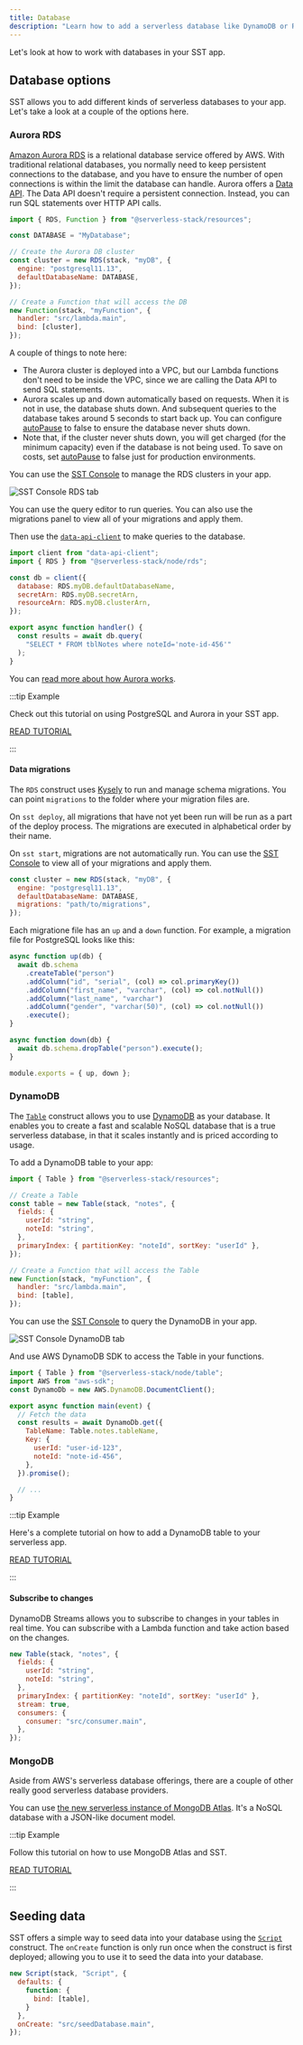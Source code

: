 ```yaml
---
title: Database
description: "Learn how to add a serverless database like DynamoDB or RDS to your SST app."
---
```


Let's look at how to work with databases in your SST app.

## Database options

SST allows you to add different kinds of serverless databases to your app. Let's take a look at a couple of the options here.

### Aurora RDS

[Amazon Aurora RDS](https://docs.aws.amazon.com/AmazonRDS/latest/AuroraUserGuide/CHAP_AuroraOverview.html) is a relational database service offered by AWS. With traditional relational databases, you normally need to keep persistent connections to the database, and you have to ensure the number of open connections is within the limit the database can handle. Aurora offers a [Data API](https://docs.aws.amazon.com/AmazonRDS/latest/AuroraUserGuide/data-api.html). The Data API doesn't require a persistent connection. Instead, you can run SQL statements over HTTP API calls.

```js
import { RDS, Function } from "@serverless-stack/resources";

const DATABASE = "MyDatabase";

// Create the Aurora DB cluster
const cluster = new RDS(stack, "myDB", {
  engine: "postgresql11.13",
  defaultDatabaseName: DATABASE,
});

// Create a Function that will access the DB
new Function(stack, "myFunction", {
  handler: "src/lambda.main",
  bind: [cluster],
});
```

A couple of things to note here:

- The Aurora cluster is deployed into a VPC, but our Lambda functions don't need to be inside the VPC, since we are calling the Data API to send SQL statements.
- Aurora scales up and down automatically based on requests. When it is not in use, the database shuts down. And subsequent queries to the database takes around 5 seconds to start back up. You can configure [autoPause](constructs/RDS.md#autopause) to false to ensure the database never shuts down.
- Note that, if the cluster never shuts down, you will get charged (for the minimum capacity) even if the database is not being used. To save on costs, set [autoPause](constructs/RDS.md#autopause) to false just for production environments.

You can use the [SST Console](console.md) to manage the RDS clusters in your app.

![SST Console RDS tab](/img/console/sst-console-rds-tab.png)

You can use the query editor to run queries. You can also use the migrations panel to view all of your migrations and apply them.

Then use the [`data-api-client`](https://www.npmjs.com/package/data-api-client) to make queries to the database.

```js title="src/lambda.js"
import client from "data-api-client";
import { RDS } from "@serverless-stack/node/rds";

const db = client({
  database: RDS.myDB.defaultDatabaseName,
  secretArn: RDS.myDB.secretArn,
  resourceArn: RDS.myDB.clusterArn,
});

export async function handler() {
  const results = await db.query(
    "SELECT * FROM tblNotes where noteId='note-id-456'"
  );
}
```

You can [read more about how Aurora works](https://docs.aws.amazon.com/AmazonRDS/latest/AuroraUserGuide/aurora-serverless.html).

:::tip Example

Check out this tutorial on using PostgreSQL and Aurora in your SST app.

[READ TUTORIAL](https://sst.dev/examples/how-to-use-postgresql-in-your-serverless-app.html)

:::

#### Data migrations

The `RDS` construct uses [Kysely](https://koskimas.github.io/kysely/) to run and manage schema migrations. You can point `migrations` to the folder where your migration files are.

On `sst deploy`, all migrations that have not yet been run will be run as a part of the deploy process. The migrations are executed in alphabetical order by their name.

On `sst start`, migrations are not automatically run. You can use the [SST Console](console.md) to view all of your migrations and apply them.

```js
const cluster = new RDS(stack, "myDB", {
  engine: "postgresql11.13",
  defaultDatabaseName: DATABASE,
  migrations: "path/to/migrations",
});
```

Each migratione file has an `up` and a `down` function. For example, a migration file for PostgreSQL looks like this:

```js
async function up(db) {
  await db.schema
    .createTable("person")
    .addColumn("id", "serial", (col) => col.primaryKey())
    .addColumn("first_name", "varchar", (col) => col.notNull())
    .addColumn("last_name", "varchar")
    .addColumn("gender", "varchar(50)", (col) => col.notNull())
    .execute();
}

async function down(db) {
  await db.schema.dropTable("person").execute();
}

module.exports = { up, down };
```

### DynamoDB

The [`Table`](constructs/Table.md) construct allows you to use [DynamoDB](https://docs.aws.amazon.com/amazondynamodb/latest/developerguide/Introduction.html) as your database. It enables you to create a fast and scalable NoSQL database that is a true serverless database, in that it scales instantly and is priced according to usage.

To add a DynamoDB table to your app:

```js
import { Table } from "@serverless-stack/resources";

// Create a Table
const table = new Table(stack, "notes", {
  fields: {
    userId: "string",
    noteId: "string",
  },
  primaryIndex: { partitionKey: "noteId", sortKey: "userId" },
});

// Create a Function that will access the Table
new Function(stack, "myFunction", {
  handler: "src/lambda.main",
  bind: [table],
});
```

You can use the [SST Console](console.md) to query the DynamoDB in your app.

![SST Console DynamoDB tab](/img/console/sst-console-dynamodb-tab.png)

And use AWS DynamoDB SDK to access the Table in your functions.

```js title="src/lambda.js"
import { Table } from "@serverless-stack/node/table";
import AWS from "aws-sdk";
const DynamoDb = new AWS.DynamoDB.DocumentClient();

export async function main(event) {
  // Fetch the data
  const results = await DynamoDb.get({
    TableName: Table.notes.tableName,
    Key: {
      userId: "user-id-123",
      noteId: "note-id-456",
    },
  }).promise();

  // ...
}
```

:::tip Example

Here's a complete tutorial on how to add a DynamoDB table to your serverless app.

[READ TUTORIAL](https://sst.dev/examples/how-to-use-dynamodb-in-your-serverless-app.html)

:::

#### Subscribe to changes

DynamoDB Streams allows you to subscribe to changes in your tables in real time. You can subscribe with a Lambda function and take action based on the changes.

```js {8-10}
new Table(stack, "notes", {
  fields: {
    userId: "string",
    noteId: "string",
  },
  primaryIndex: { partitionKey: "noteId", sortKey: "userId" },
  stream: true,
  consumers: {
    consumer: "src/consumer.main",
  },
});
```

### MongoDB

Aside from AWS's serverless database offerings, there are a couple of other really good serverless database providers.

You can use [the new serverless instance of MongoDB Atlas](https://www.mongodb.com/atlas/database?utm_campaign=serverless_stack&utm_source=serverlessstack&utm_medium=website&utm_term=partner). It's a NoSQL database with a JSON-like document model.

:::tip Example

Follow this tutorial on how to use MongoDB Atlas and SST.

[READ TUTORIAL](https://sst.dev/examples/how-to-use-mongodb-in-your-serverless-app.html)

:::

<!---

#### PlanetScale

[PlanetScale](https://planetscale.com) is a MySQL-compatible serverless database.

:::tip Example (TODO)

Check out this tutorial on how to use PlanetScale as the database in your SST app.

[READ TUTORIAL](https://sst.dev/examples/how-to-use-planetscale-in-your-serverless-app.html)

:::
-->

## Seeding data

SST offers a simple way to seed data into your database using the [`Script`](constructs/Script.md) construct. The `onCreate` function is only run once when the construct is first deployed; allowing you to use it to seed the data into your database.

```js
new Script(stack, "Script", {
  defaults: {
    function: {
      bind: [table],
    }
  },
  onCreate: "src/seedDatabase.main",
});
```
